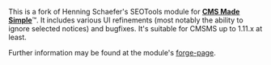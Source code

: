 This is a fork of Henning Schaefer's SEOTools module for <a href="http://www.cmsmadesimple.org"><strong>CMS Made Simple</strong></a>&#8482;. It includes various UI refinements (most notably the ability to ignore selected notices) and bugfixes. It's suitable for CMSMS up to 1.11.x at least.

Further information may be found at the module's <a href="http://dev.cmsmadesimple.org/projects/seotools">forge-page</a>.
